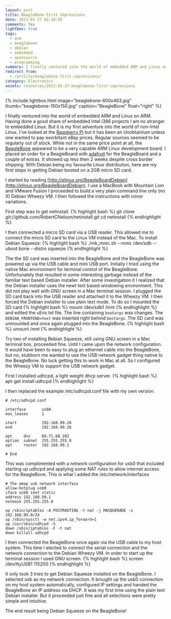 ```yaml
---
layout: post
title: BeagleBone First Impressions
date: 2013-01-27 02:10:59
comments: Yes
lightbox: true
tags:
  - arm
  - beaglebone
  - debian
  - embedded
  - opensource
  - programming
summary: I finally ventured into the world of embedded ARM and Linux on ARM. Having done a good share of embedded Intel i386 projects I am no stranger to embedded Linux. But it is my first adventure into the world of non-Intel Linux. I've looked at the Raspberry Pi but settled on BeagleBone instead.
redirect_from:
  - /article/beaglebone-first-impressions/
category: Electronics
assets: resources/2013-01-27-beaglebone-first-impressions
---
```


{% include lightbox.html image="beaglebone-600x463.jpg" thumb="beaglebone-150x150.jpg" caption="BeagleBone"  float="right" %}

I finally ventured into the world of embedded ARM and Linux on ARM. Having done a good share of embedded Intel i386 projects I am no stranger to embedded Linux. But it is my first adventure into the world of non-Intel Linux. I've looked at the [Raspberry Pi](http://www.raspberrypi.org) but it has been an Unobtainium unless one wanted to pay exorbitant eBay prices. Regular sources seemed to be regularly out of stock. While not in the same price point at all, the [BeagleBone](http://beagleboard.org) appeared to be a very capable ARM Linux development board. I placed an order for a BeagleBoard with [adafruit](http://www.adafruit.com) for the BeagleBoard and a couple of extras. It showed up less then 2 weeks despite cross border shipping. With Debian being my favourite Linux distribution, here are my first steps in getting Debian booted on a 2GB micro SD card.

I started by reading [http://elinux.org/BeagleBoardDebian](http://elinux.org/BeagleBoardDebian). I use a MacBook with Mountain Lion and VMware Fusion I proceeded to build a very plain command line only (no X) Debian Wheezy VM. I then followed the instructions with minor variations.

First step was to get netinstall.
{% highlight bash %}
    git clone git://github.com/RobertCNelson/netinstall.git
    cd netinstall
{% endhighlight %}

I then connected a micro SD card via a USB reader. This allowed me to connect the micro SD card to the Linux VM instead of the Mac. To install Debian Squeeze:
{% highlight bash %}
    ./mk_mmc.sh --mmc /dev/sdb --uboot bone --distro squeeze
{% endhighlight %}

The the SD card was inserted into the BeagleBone and the BeagleBone was powered up via the USB cable and mini USB port. Initially I tried using the native Mac environment for terminal control of the BeagleBone. Unfortunately that resulted in some interesting garbage instead of the familiar text based Debian installer. After some investigation it I realized that the Debian installer uses the newt text based windowing environment. This did not play well with GNU screen in a Mac terminal session. I plugged the SD card back into the USB reader and attached it to the Wheezy VM. I then forced the Debian installer to use plain text mode. To do so I mounted the SD card
{% highlight bash %}
    mount /dev/sdb1 /mnt
{% endhighlight %}
and edited the uEnv.txt file. The line containing `bootargs` was changes. The `DEBIAN_FRONTEND=text` was inserted right behind `bootargs`. The SD card was unmounted and once again plugged into the BeagleBone.
{% highlight bash %}
    umount /mnt
{% endhighlight %}

Try two of installing Bebian Squeeze, still using GNU screen in a Mac terminal box, proceeded fine. Until I came upon the network configuration. It would have been to easy to plug an ethernet cable into the BeagleBone, but no, stubborn me wanted to use the USB network gadget thing native to the BeagleBone. No luck getting this to work in Mac at all. So I configured the Wheezy VM to support the USB network gadget.

First I installed udhcpd, a light weight dhcp server.
{% highlight bash %}
    apt-get install udhcpd
{% endhighlight %}

I then replaced the example /etc/udhcpd.conf file with my own version.

    # /etc/udhcpd.conf
    
    interface       usb0
    max_leases      1
    
    start           192.168.99.20
    end             192.168.99.20
    
    opt     dns     69.71.68.202
    option  subnet  255.255.255.0
    opt     router  192.168.99.1
    
    # End


This was complimented with a network configuration for usb0 that included starting up udhcpd and applying some NAT rules to allow internet access for the BeagleBone. This is what I added the /etc/network/interfaces

    # The omap usb network interface
    allow-hotplug usb0
    iface usb0 inet static
    address 192.168.99.1
    netmask 255.255.255.0
    
    up /sbin/iptables -A POSTROUTING -t nat -j MASQUERADE -s 192.168.99.0/24
    up /sbin/sysctl -w net.ipv4.ip_forward=1
    up /usr/sbin/udhcpd -S
    down /sbin/iptables -F -t nat
    down killall udhcpd


I then connected the BeagleBone once again via the USB cable to my host system. This time I elected to connect the serial connection and the network connection to the Debian Wheezy VM. In order to start up the terminal session I used GNU screen.
{% highlight bash %}
    screen /dev/ttyUSB1 115200
{% endhighlight %}

It only took 3 tries to get Debian Squeeze installed on the BeagleBone. I selected usb as my network connection. It brought up the usb0 connection on my host system automatically, configured IP settings and handed the BeagleBone an IP address via DHCP. It was my first time using the plain text Debian installer. But it proceeded just fine and all selections were pretty simple and intuitive.

The end result being Debian Squeeze on the BeagleBone!


